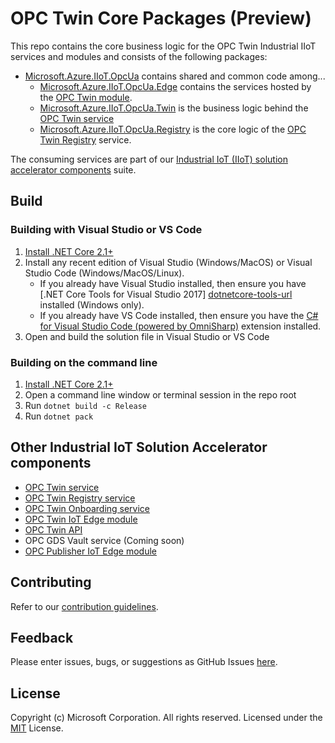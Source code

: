 # OPC Twin Core Packages (Preview)

This repo contains the core business logic for the OPC Twin Industrial IIoT services and modules and consists of the following packages:

* [Microsoft.Azure.IIoT.OpcUa](src/Microsoft.Azure.IIoT.OpcUa/src) contains shared and common code among...
  * [Microsoft.Azure.IIoT.OpcUa.Edge](src/Microsoft.Azure.IIoT.OpcUa.Edge/src) contains the services hosted by the [OPC Twin module](https://github.com/Azure/azure-iiot-opc-twin-module).
  * [Microsoft.Azure.IIoT.OpcUa.Twin](src/Microsoft.Azure.IIoT.OpcUa.Twin/src) is the business logic behind the [OPC Twin service](https://github.com/Azure/azure-iiot-opc-twin-service)
  * [Microsoft.Azure.IIoT.OpcUa.Registry](src/Microsoft.Azure.IIoT.OpcUa.Registry/src) is the core logic of the [OPC Twin Registry](https://github.com/Azure/azure-iiot-opc-twin-registry) service.

The consuming services are part of our [Industrial IoT (IIoT) solution accelerator components](#Other-Industrial-IoT-Solution-Accelerator-components) suite.

## Build

### Building with Visual Studio or VS Code

1. [Install .NET Core 2.1+][dotnet-install]
1. Install any recent edition of Visual Studio (Windows/MacOS) or Visual Studio Code (Windows/MacOS/Linux).
   * If you already have Visual Studio installed, then ensure you have [.NET Core Tools for Visual Studio 2017] [dotnetcore-tools-url] installed (Windows only).
   * If you already have VS Code installed, then ensure you have the [C# for Visual Studio Code (powered by OmniSharp)][omnisharp-url] extension installed.
1. Open and build the solution file in Visual Studio or VS Code

### Building on the command line

1. [Install .NET Core 2.1+][dotnet-install]
1. Open a command line window or terminal session in the repo root
1. Run `dotnet build -c Release`
1. Run `dotnet pack`

## Other Industrial IoT Solution Accelerator components

* [OPC Twin service](https://github.com/Azure/azure-iiot-opc-twin-service)
* [OPC Twin Registry service](https://github.com/Azure/azure-iiot-opc-twin-registry)
* [OPC Twin Onboarding service](https://github.com/Azure/azure-iiot-opc-twin-onboarding)
* [OPC Twin IoT Edge module](https://github.com/Azure/azure-iiot-opc-twin-module)
* [OPC Twin API](https://github.com/Azure/azure-iiot-opc-twin-api)
* OPC GDS Vault service (Coming soon)
* [OPC Publisher IoT Edge module](https://github.com/Azure/iot-edge-opc-publisher)

## Contributing

Refer to our [contribution guidelines](CONTRIBUTING.md).

## Feedback

Please enter issues, bugs, or suggestions as GitHub Issues [here](https://github.com/Azure/azure-iiot-opc-twin-service/issues).

## License

Copyright (c) Microsoft Corporation. All rights reserved.
Licensed under the [MIT](LICENSE) License.

[run-with-docker-url]: https://docs.microsoft.com/azure/iot-suite/iot-suite-remote-monitoring-deploy-local#run-the-microservices-in-docker
[rm-arch-url]: https://docs.microsoft.com/azure/iot-suite/iot-suite-remote-monitoring-sample-walkthrough
[postman-url]: https://www.getpostman.com
[iotedge-url]: https://github.com/Azure/iotedge
[iothub-docs-url]: https://docs.microsoft.com/azure/iot-hub/
[docker-url]: https://www.docker.com/
[dotnet-install]: https://www.microsoft.com/net/learn/get-started
[vs-install-url]: https://www.visualstudio.com/downloads
[dotnetcore-tools-url]: https://www.microsoft.com/net/core#windowsvs2017
[omnisharp-url]: https://github.com/OmniSharp/omnisharp-vscode
[windows-envvars-howto-url]: https://superuser.com/questions/949560/how-do-i-set-system-environment-variables-in-windows-10
[iothub-connstring-blog]: https://blogs.msdn.microsoft.com/iotdev/2017/05/09/understand-different-connection-strings-in-azure-iot-hub/
[deploy-rm]: https://docs.microsoft.com/azure/iot-suite/iot-suite-remote-monitoring-deploy
[deploy-local]: https://docs.microsoft.com/azure/iot-suite/iot-suite-remote-monitoring-deploy-local#deploy-the-azure-services
[disable-auth]: https://github.com/Azure/azure-iot-pcs-remote-monitoring-dotnet/wiki/Developer-Reference-Guide#disable-authentication
